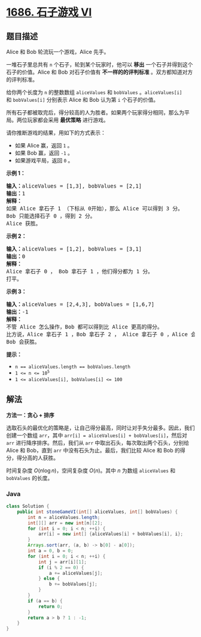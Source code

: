 # [1686. 石子游戏 VI](https://leetcode.cn/problems/stone-game-vi)

## 题目描述

<p>Alice 和 Bob 轮流玩一个游戏，Alice 先手。</p>

<p>一堆石子里总共有 <code>n</code> 个石子，轮到某个玩家时，他可以 <strong>移出</strong> 一个石子并得到这个石子的价值。Alice 和 Bob 对石子价值有 <strong>不一样的的评判标准</strong> 。双方都知道对方的评判标准。</p>

<p>给你两个长度为 <code>n</code> 的整数数组 <code>aliceValues</code> 和 <code>bobValues</code> 。<code>aliceValues[i]</code> 和 <code>bobValues[i]</code> 分别表示 Alice 和 Bob 认为第 <code>i</code> 个石子的价值。</p>

<p>所有石子都被取完后，得分较高的人为胜者。如果两个玩家得分相同，那么为平局。两位玩家都会采用 <b>最优策略</b> 进行游戏。</p>

<p>请你推断游戏的结果，用如下的方式表示：</p>

<ul>
	<li>如果 Alice 赢，返回 <code>1</code> 。</li>
	<li>如果 Bob 赢，返回 <code>-1</code> 。</li>
	<li>如果游戏平局，返回 <code>0</code> 。</li>
</ul>



<p><strong>示例 1：</strong></p>

<pre>
<b>输入：</b>aliceValues = [1,3], bobValues = [2,1]
<b>输出：</b>1
<strong>解释：</strong>
如果 Alice 拿石子 1 （下标从 0开始），那么 Alice 可以得到 3 分。
Bob 只能选择石子 0 ，得到 2 分。
Alice 获胜。
</pre>

<p><strong>示例 2：</strong></p>

<pre>
<strong>输入：</strong>aliceValues = [1,2], bobValues = [3,1]
<b>输出：</b>0
<strong>解释：</strong>
Alice 拿石子 0 ， Bob 拿石子 1 ，他们得分都为 1 分。
打平。
</pre>

<p><strong>示例 3：</strong></p>

<pre>
<b>输入：</b>aliceValues = [2,4,3], bobValues = [1,6,7]
<b>输出：</b>-1
<strong>解释：</strong>
不管 Alice 怎么操作，Bob 都可以得到比 Alice 更高的得分。
比方说，Alice 拿石子 1 ，Bob 拿石子 2 ， Alice 拿石子 0 ，Alice 会得到 6 分而 Bob 得分为 7 分。
Bob 会获胜。
</pre>



<p><strong>提示：</strong></p>

<ul>
	<li><code>n == aliceValues.length == bobValues.length</code></li>
	<li><code>1 <= n <= 10<sup>5</sup></code></li>
	<li><code>1 <= aliceValues[i], bobValues[i] <= 100</code></li>
</ul>

## 解法

**方法一：贪心 + 排序**

选取石头的最优化的策略是，让自己得分最高，同时让对手失分最多。因此，我们创建一个数组 `arr`，其中 `arr[i] = aliceValues[i] + bobValues[i]`，然后对 `arr` 进行降序排序。然后，我们从 `arr` 中取出石头，每次取出两个石头，分别给 Alice 和 Bob，直到 `arr` 中没有石头为止。最后，我们比较 Alice 和 Bob 的得分，得分高的人获胜。

时间复杂度 $O(n\log n)$，空间复杂度 $O(n)$。其中 $n$ 为数组 `aliceValues` 和 `bobValues` 的长度。

### **Java**

```java
class Solution {
    public int stoneGameVI(int[] aliceValues, int[] bobValues) {
        int n = aliceValues.length;
        int[][] arr = new int[n][2];
        for (int i = 0; i < n; ++i) {
            arr[i] = new int[] {aliceValues[i] + bobValues[i], i};
        }
        Arrays.sort(arr, (a, b) -> b[0] - a[0]);
        int a = 0, b = 0;
        for (int i = 0; i < n; ++i) {
            int j = arr[i][1];
            if (i % 2 == 0) {
                a += aliceValues[j];
            } else {
                b += bobValues[j];
            }
        }
        if (a == b) {
            return 0;
        }
        return a > b ? 1 : -1;
    }
}
```
